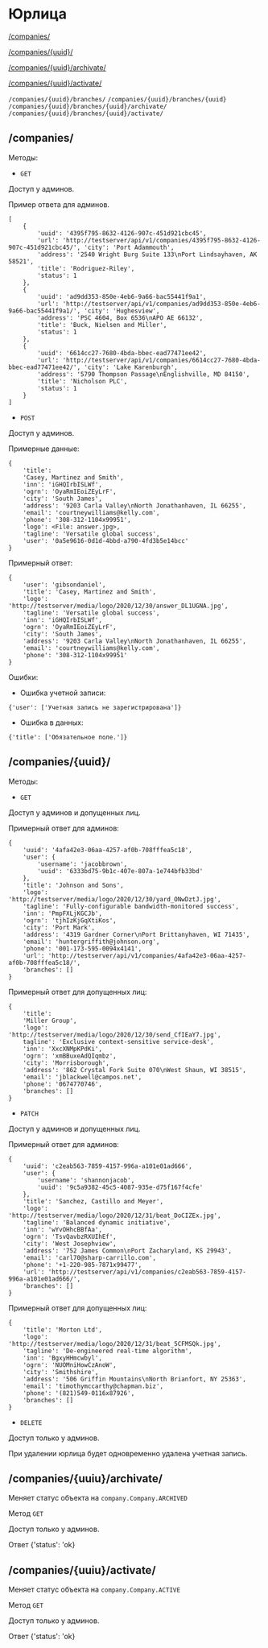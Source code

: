 # Юрлица


[/companies/](#companies-list)

[/companies/{uuid}/](#companies-detail)

[/companies/{uuid}/archivate/](#companies-archivate)

[/companies/{uuid}/activate/](#companies-activate)



`/companies/{uuid}/branches/`
`/companies/{uuid}/branches/{uuid}`
`/companies/{uuid}/branches/{uuid}/archivate/`
`/companies/{uuid}/branches/{uuid}/activate/`


<a name="companies-list"></a>
## /companies/

Методы:

- `GET`

Доступ у админов.

Пример ответа для админов.
```
[
    {
        'uuid': '4395f795-8632-4126-907c-451d921cbc45',
        'url': 'http://testserver/api/v1/companies/4395f795-8632-4126-907c-451d921cbc45/', 'city': 'Port Adammouth',
        'address': '2540 Wright Burg Suite 133\nPort Lindsayhaven, AK 58521',
        'title': 'Rodriguez-Riley',
        'status': 1
    },
    {
        'uuid': 'ad9dd353-850e-4eb6-9a66-bac55441f9a1',
        'url': 'http://testserver/api/v1/companies/ad9dd353-850e-4eb6-9a66-bac55441f9a1/', 'city': 'Hughesview',
        'address': 'PSC 4604, Box 6536\nAPO AE 66132',
        'title': 'Buck, Nielsen and Miller',
        'status': 1
    },
    {
        'uuid': '6614cc27-7680-4bda-bbec-ead77471ee42',
        'url': 'http://testserver/api/v1/companies/6614cc27-7680-4bda-bbec-ead77471ee42/', 'city': 'Lake Karenburgh',
        'address': '5790 Thompson Passage\nEnglishville, MD 84150',
        'title': 'Nicholson PLC',
        'status': 1
    }
]
```

- `POST`

Доступ у админов.

Примерные данные:
```
{
    'title':
    'Casey, Martinez and Smith',
    'inn': 'iGHQIrbISLWf',
    'ogrn': 'OyaRmIEoiZEyLrF',
    'city': 'South James',
    'address': '9203 Carla Valley\nNorth Jonathanhaven, IL 66255',
    'email': 'courtneywilliams@kelly.com',
    'phone': '308-312-1104x99951',
    'logo': <File: answer.jpg>,
    'tagline': 'Versatile global success',
    'user': '0a5e9616-0d1d-4bbd-a790-4fd3b5e14bcc'
}
```

Примерный ответ:
```
{
    'user': 'gibsondaniel',
    'title': 'Casey, Martinez and Smith',
    'logo': 'http://testserver/media/logo/2020/12/30/answer_DL1UGNA.jpg',
    'tagline': 'Versatile global success',
    'inn': 'iGHQIrbISLWf',
    'ogrn': 'OyaRmIEoiZEyLrF',
    'city': 'South James',
    'address': '9203 Carla Valley\nNorth Jonathanhaven, IL 66255',
    'email': 'courtneywilliams@kelly.com',
    'phone': '308-312-1104x99951'
}
```

Ошибки:

- Ошибка учетной записи:
```
{'user': ['Учетная запись не зарегистрирована']}
```

- Ошибка в данных:
```
{'title': ['Обязательное поле.']}
```


<a name="companies-detail"></a>
## /companies/{uuid}/

Методы:

- `GET`

Доступ у админов и допущенных лиц.

Примерный ответ для админов:
```
{
    'uuid': '4afa42e3-06aa-4257-af0b-708fffea5c18',
    'user': {
        'username': 'jacobbrown',
        'uuid': '6333bd75-9b1c-407e-807a-1e744bfb33bd'
    },
    'title': 'Johnson and Sons',
    'logo': 'http://testserver/media/logo/2020/12/30/yard_ONwDztJ.jpg',
    'tagline': 'Fully-configurable bandwidth-monitored success',
    'inn': 'PmpFXLjKGCJb',
    'ogrn': 'tjhIzKjGqXtiKos',
    'city': 'Port Mark',
    'address': '4319 Gardner Corner\nPort Brittanyhaven, WI 71435',
    'email': 'huntergriffith@johnson.org',
    'phone': '001-173-595-0094x4141',
    'url': 'http://testserver/api/v1/companies/4afa42e3-06aa-4257-af0b-708fffea5c18/',
    'branches': []
}
```


Примерный ответ для допущенных лиц:
```
{
    'title':
    'Miller Group',
    'logo': 'http://testserver/media/logo/2020/12/30/send_CfIEaY7.jpg',
    tagline': 'Exclusive context-sensitive service-desk',
    'inn': 'XxcXNMpKPdKi',
    'ogrn': 'xmBBuxeAdQIqmbz',
    'city': 'Morrisborough',
    'address': '862 Crystal Fork Suite 070\nWest Shaun, WI 38515',
    'email': 'jblackwell@campos.net',
    'phone': '0674770746',
    'branches': []
}
```

- `PATCH`

Доступ у админов и допущенных лиц.

Примерный ответ для админов:
```
{
    'uuid': 'c2eab563-7859-4157-996a-a101e01ad666',
    'user': {
        'username': 'shannonjacob',
        'uuid': '9c5a9382-45c5-4087-935e-d75f167f4cfe'
    },
    'title': 'Sanchez, Castillo and Meyer',
    'logo': 'http://testserver/media/logo/2020/12/31/beat_DoCIZEx.jpg',
    'tagline': 'Balanced dynamic initiative',
    'inn': 'wYvOHhcBBfAa',
    'ogrn': 'TsvQavbzRXUIhEf',
    'city': 'West Josephview',
    'address': '752 James Common\nPort Zacharyland, KS 29943',
    'email': 'carl70@sharp-carrillo.com',
    'phone': '+1-220-985-7871x99477',
    'url': 'http://testserver/api/v1/companies/c2eab563-7859-4157-996a-a101e01ad666/',
    'branches': []
}
```

Примерный ответ для допущенных лиц:
```
{
    'title': 'Morton Ltd',
    'logo': 'http://testserver/media/logo/2020/12/31/beat_5CFMSQk.jpg',
    'tagline': 'De-engineered real-time algorithm',
    'inn': 'BgxyHHmcwbyl',
    'ogrn': 'NUOMniHowCzAnoW',
    'city': 'Smithshire',
    'address': '506 Griffin Mountains\nNorth Brianfort, NY 25363',
    'email': 'timothymccarthy@chapman.biz',
    'phone': '(821)549-0116x87926',
    'branches': []
}
```

- `DELETE`

Доступ только у админов.

При удалении юрлица будет одновременно удалена учетная запись.


<a name="companies-archivate"></a>
## /companies/{uuiu}/archivate/

Меняет статус объекта на `company.Company.ARCHIVED`

Метод `GET`

Доступ только у админов.

Ответ {'status': 'ok}


<a name="companies-activate"></a>
## /companies/{uuiu}/activate/

Меняет статус объекта на `company.Company.ACTIVE`

Метод `GET`

Доступ только у админов.

Ответ {'status': 'ok}

